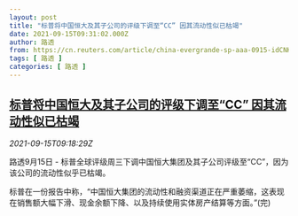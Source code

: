 ```yaml
---
layout: post
title: "标普将中国恒大及其子公司的评级下调至“CC” 因其流动性似已枯竭"
date: 2021-09-15T09:31:02.000Z
author: 路透
from: https://cn.reuters.com/article/china-evergrande-sp-aaa-0915-idCNKBS2GB0T6
tags: [ 路透 ]
categories: [ 路透 ]
---
```

<!--1631698262000-->
[标普将中国恒大及其子公司的评级下调至“CC” 因其流动性似已枯竭](https://cn.reuters.com/article/china-evergrande-sp-aaa-0915-idCNKBS2GB0T6)
------

<div>
<div><i>2021-09-15T09:18:29Z</i></div><p>路透9月15日 - 标普全球评级周三下调中国恒大集团及其子公司评级至“CC”，因为该公司的流动性似乎已枯竭。</p><p>标普在一份报告中称，“中国恒大集团的流动性和融资渠道正在严重萎缩，这表现在销售额大幅下滑、现金余额下降、以及持续使用实体房产结算等方面。”(完)</p>
</div>
